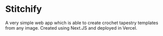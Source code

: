 # Stitchify

A very simple web app which is able to create crochet tapestry templates from any image. Created using Next.JS and deployed in Vercel.
